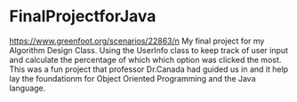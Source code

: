 # FinalProjectforJava
https://www.greenfoot.org/scenarios/22863/n
My final project for my Algorithm Design Class. Using the UserInfo class to keep track of 
user input and calculate the percentage of which which option was clicked the most. This 
was a fun project that professor Dr.Canada had guided us in and it help lay the foundationm 
for Object Oriented Programming and the Java language.  

